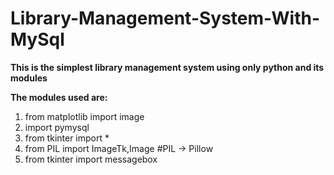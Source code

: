 # Library-Management-System-With-MySql
**This is the simplest library management system using only python and its modules**

__The modules used are:__
1) from matplotlib import image
2) import pymysql
3) from tkinter import *
4) from PIL import ImageTk,Image #PIL -> Pillow
5) from tkinter import messagebox
